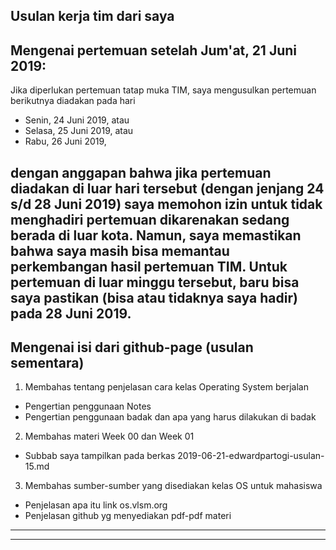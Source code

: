 Usulan kerja tim dari saya
---
Mengenai pertemuan setelah Jum'at, 21 Juni 2019:
---
Jika diperlukan pertemuan tatap muka TIM, saya mengusulkan pertemuan berikutnya diadakan pada hari
  * Senin, 24 Juni 2019, atau
  * Selasa, 25 Juni 2019, atau
  * Rabu, 26 Juni 2019,

dengan anggapan bahwa jika pertemuan diadakan di luar hari tersebut (dengan jenjang 24 s/d 28 Juni 2019)
saya memohon izin untuk tidak menghadiri pertemuan dikarenakan sedang berada di luar kota. Namun, saya memastikan
bahwa saya masih bisa memantau perkembangan hasil pertemuan TIM.
Untuk pertemuan di luar minggu tersebut, baru bisa saya pastikan (bisa atau tidaknya saya hadir) pada 28 Juni 2019.
---
Mengenai isi dari github-page (usulan sementara)
---
1. Membahas tentang penjelasan cara kelas Operating System berjalan
  * Pengertian penggunaan Notes
  * Pengertian penggunaan badak dan apa yang harus dilakukan di badak
2. Membahas materi Week 00 dan Week 01
  * Subbab saya tampilkan pada berkas 2019-06-21-edwardpartogi-usulan-15.md
3. Membahas sumber-sumber yang disediakan kelas OS untuk mahasiswa
  * Penjelasan apa itu link os.vlsm.org
  * Penjelasan github yg menyediakan pdf-pdf materi
---
---
